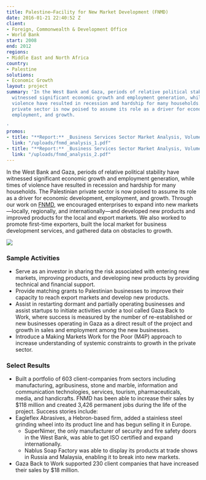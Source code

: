 ```yaml
---
title: Palestine—Facility for New Market Development (FNMD)
date: 2016-01-21 22:40:52 Z
client:
- Foreign, Commonwealth & Development Office
- World Bank
start: 2008
end: 2012
regions:
- Middle East and North Africa
country:
- Palestine
solutions:
- Economic Growth
layout: project
summary: 'In the West Bank and Gaza, periods of relative political stability have
  witnessed significant economic growth and employment generation, while times of
  violence have resulted in recession and hardship for many households. The Palestinian
  private sector is now poised to assume its role as a driver for economic development,
  employment, and growth.

'
promos:
- title: "**Report:** _Business Services Sector Market Analysis, Volume 1_"
  link: "/uploads/fnmd_analysis_1.pdf"
- title: "**Report:** _Business Services Sector Market Analysis, Volume 2_"
  link: "/uploads/fnmd_analysis_2.pdf"
---
```


In the West Bank and Gaza, periods of relative political stability have witnessed significant economic growth and employment generation, while times of violence have resulted in recession and hardship for many households. The Palestinian private sector is now poised to assume its role as a driver for economic development, employment, and growth. Through our work on [FNMD][1], we encouraged enterprises to expand into new markets—locally, regionally, and internationally—and developed new products and improved products for the local and export markets. We also worked to promote first-time exporters, built the local market for business development services, and gathered data on obstacles to growth.

![][2]

###  Sample Activities

* Serve as an investor in sharing the risk associated with entering new markets, improving products, and developing new products by providing technical and financial support.
* Provide matching grants to Palestinian businesses to improve their capacity to reach export markets and develop new products.
* Assist in restarting dormant and partially operating businesses and assist startups to initiate activities under a tool called Gaza Back to Work, where success is measured by the number of re-established or new businesses operating in Gaza as a direct result of the project and growth in sales and employment among the new businesses.
* Introduce a Making Markets Work for the Poor (M4P) approach to increase understanding of systemic constraints to growth in the private sector.

###  Select Results

* Built a portfolio of 603 client-companies from sectors including manufacturing, agribusiness, stone and marble, information and communication technologies, services, tourism, pharmaceuticals, media, and handicrafts. FNMD has been able to increase their sales by $118 million and created 3,426 permanent jobs during the life of the project. Success stories include:
* Eagleflex Abrasives, a Hebron-based firm, added a stainless steel grinding wheel into its product line and has begun selling it in Europe.
    * SuperNimer, the only manufacturer of security and fire safety doors in the West Bank, was able to get ISO certified and expand internationally.
    * Nablus Soap Factory was able to display its products at trade shows in Russia and Malaysia, enabling it to break into new markets.
* Gaza Back to Work supported 230 client companies that have increased their sales by $18 million.

[1]: http://www.fnmd.ps/
[2]: https://assetify-dai.com/projects/fnmdinner.jpg
